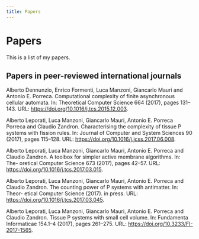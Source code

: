 ```yaml
---
title: Papers
---
```


Papers
======

This is a list of my papers.

Papers in peer-reviewed international journals
----------------------------------------------

Alberto Dennunzio, Enrico Formenti, Luca Manzoni, Giancarlo Mauri and Antonio E. Porreca. Computational complexity of finite asynchronous cellular automata. In: Theoretical Computer Science 664 (2017), pages 131–143. URL: https://doi.org/10.1016/j.tcs.2015.12.003.

Alberto Leporati, Luca Manzoni, Giancarlo Mauri, Antonio E. Porreca Porreca and Claudio Zandron. Characterising the complexity of tissue P systems with fission rules. In: Journal of Computer and System Sciences 90 (2017), pages 115–128. URL: https://doi.org/10.1016/j.jcss.2017.06.008.

Alberto Leporati, Luca Manzoni, Giancarlo Mauri, Antonio E. Porreca and Claudio Zandron. A toolbox for simpler active membrane algorithms. In: The- oretical Computer Science 673 (2017), pages 42–57. URL: https://doi.org/10.1016/j.tcs.2017.03.015.

Alberto Leporati, Luca Manzoni, Giancarlo Mauri, Antonio E. Porreca and
Claudio Zandron. The counting power of P systems with antimatter. In: Theor-
etical Computer Science (2017). in press. URL: https://doi.org/10.1016/j.tcs.2017.03.045.

Alberto Leporati, Luca Manzoni, Giancarlo Mauri, Antonio E. Porreca and Claudio Zandron. Tissue P systems with small cell volume. In: Fundamenta Informaticae 154.1–4 (2017), pages 261–275. URL: https://doi.org/10.3233/FI-2017-1565.
